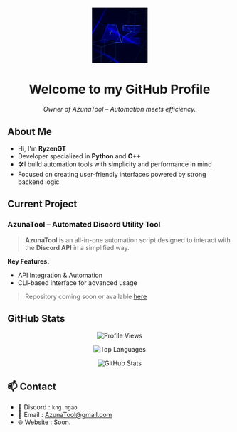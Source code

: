 <h1 align="center"></h1>

<p align="center">
  <img src="Icon.png" alt="AzunaTool Logo" width="125">
</p>

<h1 align="center">Welcome to my GitHub Profile</h1>

<p align="center">
  <i>Owner of AzunaTool – Automation meets efficiency.</i>
</p>

## About Me

- Hi, I'm **RyzenGT**
- Developer specialized in **Python** and **C++**
- 🛠I build automation tools with simplicity and performance in mind
- Focused on creating user-friendly interfaces powered by strong backend logic

## Current Project

### AzunaTool – Automated Discord Utility Tool

> **AzunaTool** is an all-in-one automation script designed to interact with the **Discord API** in a simplified way.  

**Key Features:**
- API Integration & Automation
- CLI-based interface for advanced usage

> Repository coming soon or available [here](https://github.com/RyzenGT/AzunaTool)

## GitHub Stats

<p align="center">
  <img src="https://komarev.com/ghpvc/?username=RyzenGT&color=000000" alt="Profile Views">
</p>

<p align="center">
  <img src="https://github-readme-stats.vercel.app/api/top-langs/?username=RyzenGT&theme=dark&layout=compact" alt="Top Languages">
</p>

<p align="center">
  <img src="https://github-readme-stats.vercel.app/api?username=RyzenGT&theme=dark&show_icons=true&hide_border=true" alt="GitHub Stats">
</p>

## 📫 Contact

- 💬 Discord : ```kng.ngao```
- 📧 Email   : [AzunaTool@gmail.com](mailto:azunatool@gmail.com) 
- 🌐 Website : Soon.

<h1 align="center"></h1>
